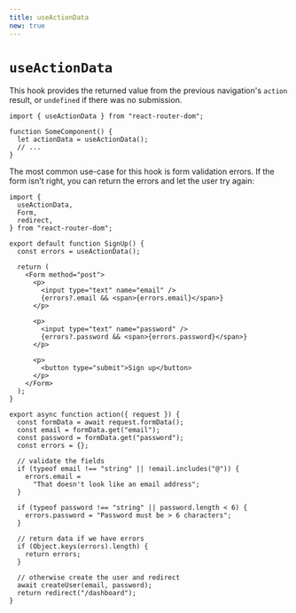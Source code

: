 ```yaml
---
title: useActionData
new: true
---
```


# `useActionData`

This hook provides the returned value from the previous navigation's `action` result, or `undefined` if there was no submission.

```tsx
import { useActionData } from "react-router-dom";

function SomeComponent() {
  let actionData = useActionData();
  // ...
}
```

The most common use-case for this hook is form validation errors. If the form isn't right, you can return the errors and let the user try again:

```tsx lines=[2,8,47]
import {
  useActionData,
  Form,
  redirect,
} from "react-router-dom";

export default function SignUp() {
  const errors = useActionData();

  return (
    <Form method="post">
      <p>
        <input type="text" name="email" />
        {errors?.email && <span>{errors.email}</span>}
      </p>

      <p>
        <input type="text" name="password" />
        {errors?.password && <span>{errors.password}</span>}
      </p>

      <p>
        <button type="submit">Sign up</button>
      </p>
    </Form>
  );
}

export async function action({ request }) {
  const formData = await request.formData();
  const email = formData.get("email");
  const password = formData.get("password");
  const errors = {};

  // validate the fields
  if (typeof email !== "string" || !email.includes("@")) {
    errors.email =
      "That doesn't look like an email address";
  }

  if (typeof password !== "string" || password.length < 6) {
    errors.password = "Password must be > 6 characters";
  }

  // return data if we have errors
  if (Object.keys(errors).length) {
    return errors;
  }

  // otherwise create the user and redirect
  await createUser(email, password);
  return redirect("/dashboard");
}
```
